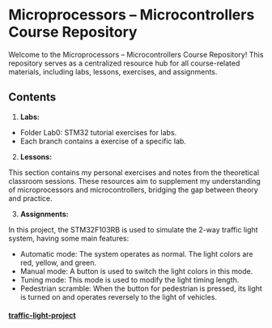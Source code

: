 # Microprocessors – Microcontrollers Course Repository

Welcome to the Microprocessors – Microcontrollers Course Repository! This repository serves as a centralized resource hub for all course-related materials, including labs, lessons, exercises, and assignments.

## Contents

1. **Labs:** 

- Folder Lab0: STM32 tutorial exercises for labs.
- Each branch contains a exercise of a specific lab.


2. **Lessons:** 

This section contains my personal exercises and notes from the theoretical classroom sessions. These resources aim to supplement my understanding of microprocessors and microcontrollers, bridging the gap between theory and practice.


3. **Assignments:** 

In this project, the STM32F103RB is used to simulate the 2-way traffic light system, having some main features:
- Automatic mode: 
The system operates as normal. The  light colors are red, yellow, and green.
- Manual mode: 
A button is used to switch the light colors in this mode.
- Tuning mode: 
This mode is used to modify the light timing length.
- Pedestrian scramble: 
When the button for pedestrian is pressed, its light is turned on and operates reversely to the light of vehicles.

   
#### [traffic-light-project](https://github.com/grassnhi/traffic-light-project)
